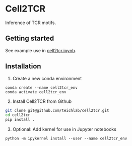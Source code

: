 # Cell2TCR

Inference of TCR motifs.

## Getting started

See example use in [cell2tcr.ipynb](cell2tcr.ipynb).

## Installation

1. Create a new conda environment

```
conda create --name cell2tcr_env
conda activate cell2tcr_env
```

2. Install Cell2TCR from Github

```bash
git clone git@github.com/teichlab/cell2tcr.git
cd cell2tcr
pip install .
```

3. Optional: Add kernel for use in Jupyter notebooks

```
python -m ipykernel install --user --name cell2tcr_env
```